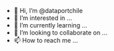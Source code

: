 - 👋 Hi, I’m @dataportchile
- 👀 I’m interested in ...
- 🌱 I’m currently learning ...
- 💞️ I’m looking to collaborate on ...
- 📫 How to reach me ...

<!---
dataportchile/dataportchile is a ✨ special ✨ repository because its `README.md` (this file) appears on your GitHub profile.
You can click the Preview link to take a look at your changes.
--->
